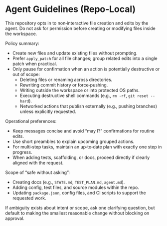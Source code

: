 # Agent Guidelines (Repo‑Local)

This repository opts in to non‑interactive file creation and edits by the agent. Do not ask for permission before creating or modifying files inside the workspace.

Policy summary:

- Create new files and update existing files without prompting.
- Prefer `apply_patch` for all file changes; group related edits into a single patch when practical.
- Only pause for confirmation when an action is potentially destructive or out of scope:
  - Deleting files or renaming across directories.
  - Rewriting commit history or force‑pushing.
  - Writing outside the workspace or into protected OS paths.
  - Executing destructive shell commands (e.g., `rm -rf`, `git reset --hard`).
  - Networked actions that publish externally (e.g., pushing branches) unless explicitly requested.

Operational preferences:

- Keep messages concise and avoid “may I?” confirmations for routine edits.
- Use short preambles to explain upcoming grouped actions.
- For multi‑step tasks, maintain an up‑to‑date plan with exactly one step in progress.
- When adding tests, scaffolding, or docs, proceed directly if clearly aligned with the request.

Scope of “safe without asking”:

- Creating docs (e.g., `STATE.md`, `TEST_PLAN.md`, `agent.md`).
- Adding config, test files, and source modules within the repo.
- Updating `package.json`, config files, and CI scripts to support the requested work.

If ambiguity exists about intent or scope, ask one clarifying question, but default to making the smallest reasonable change without blocking on approval.

